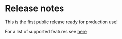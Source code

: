 # Release notes

This is the first public release ready for production use!

For a list of supported features see [here](https://github.com/mojumi-alt/rotee/blob/master/README.md)
